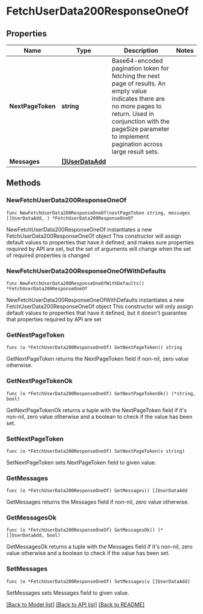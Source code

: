 # FetchUserData200ResponseOneOf

## Properties

Name | Type | Description | Notes
------------ | ------------- | ------------- | -------------
**NextPageToken** | **string** | Base64-encoded pagination token for fetching the next page of results. An empty value indicates there are no more pages to return. Used in conjunction with the pageSize parameter to implement pagination across large result sets. | 
**Messages** | [**[]UserDataAdd**](UserDataAdd.md) |  | 

## Methods

### NewFetchUserData200ResponseOneOf

`func NewFetchUserData200ResponseOneOf(nextPageToken string, messages []UserDataAdd, ) *FetchUserData200ResponseOneOf`

NewFetchUserData200ResponseOneOf instantiates a new FetchUserData200ResponseOneOf object
This constructor will assign default values to properties that have it defined,
and makes sure properties required by API are set, but the set of arguments
will change when the set of required properties is changed

### NewFetchUserData200ResponseOneOfWithDefaults

`func NewFetchUserData200ResponseOneOfWithDefaults() *FetchUserData200ResponseOneOf`

NewFetchUserData200ResponseOneOfWithDefaults instantiates a new FetchUserData200ResponseOneOf object
This constructor will only assign default values to properties that have it defined,
but it doesn't guarantee that properties required by API are set

### GetNextPageToken

`func (o *FetchUserData200ResponseOneOf) GetNextPageToken() string`

GetNextPageToken returns the NextPageToken field if non-nil, zero value otherwise.

### GetNextPageTokenOk

`func (o *FetchUserData200ResponseOneOf) GetNextPageTokenOk() (*string, bool)`

GetNextPageTokenOk returns a tuple with the NextPageToken field if it's non-nil, zero value otherwise
and a boolean to check if the value has been set.

### SetNextPageToken

`func (o *FetchUserData200ResponseOneOf) SetNextPageToken(v string)`

SetNextPageToken sets NextPageToken field to given value.


### GetMessages

`func (o *FetchUserData200ResponseOneOf) GetMessages() []UserDataAdd`

GetMessages returns the Messages field if non-nil, zero value otherwise.

### GetMessagesOk

`func (o *FetchUserData200ResponseOneOf) GetMessagesOk() (*[]UserDataAdd, bool)`

GetMessagesOk returns a tuple with the Messages field if it's non-nil, zero value otherwise
and a boolean to check if the value has been set.

### SetMessages

`func (o *FetchUserData200ResponseOneOf) SetMessages(v []UserDataAdd)`

SetMessages sets Messages field to given value.



[[Back to Model list]](../README.md#documentation-for-models) [[Back to API list]](../README.md#documentation-for-api-endpoints) [[Back to README]](../README.md)


